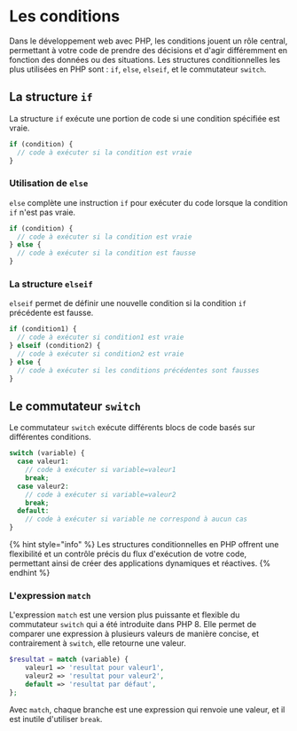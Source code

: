# Les conditions

Dans le développement web avec PHP, les conditions jouent un rôle central, permettant à votre code de prendre des décisions et d'agir différemment en fonction des données ou des situations. Les structures conditionnelles les plus utilisées en PHP sont : `if`, `else`, `elseif`, et le commutateur `switch`.

## La structure `if` <a href="#la-structure-if" id="la-structure-if"></a>

La structure `if` exécute une portion de code si une condition spécifiée est vraie.

```php
if (condition) {
  // code à exécuter si la condition est vraie
}
```

### Utilisation de `else` <a href="#utilisation-de-else" id="utilisation-de-else"></a>

`else` complète une instruction `if` pour exécuter du code lorsque la condition `if` n'est pas vraie.

```php
if (condition) {
  // code à exécuter si la condition est vraie
} else {
  // code à exécuter si la condition est fausse
}
```

### La structure `elseif` <a href="#la-structure-elseif" id="la-structure-elseif"></a>

`elseif` permet de définir une nouvelle condition si la condition `if` précédente est fausse.

```php
if (condition1) {
  // code à exécuter si condition1 est vraie
} elseif (condition2) {
  // code à exécuter si condition2 est vraie
} else {
  // code à exécuter si les conditions précédentes sont fausses
}
```

## Le commutateur `switch` <a href="#le-commutateur-switch" id="le-commutateur-switch"></a>

Le commutateur `switch` exécute différents blocs de code basés sur différentes conditions.

```php
switch (variable) {
  case valeur1:
    // code à exécuter si variable=valeur1
    break;
  case valeur2:
    // code à exécuter si variable=valeur2
    break;
  default:
    // code à exécuter si variable ne correspond à aucun cas
}
```

{% hint style="info" %}
Les structures conditionnelles en PHP offrent une flexibilité et un contrôle précis du flux d'exécution de votre code, permettant ainsi de créer des applications dynamiques et réactives.
{% endhint %}

### L'expression `match` <a href="#lexpression-match" id="lexpression-match"></a>

L'expression `match` est une version plus puissante et flexible du commutateur `switch` qui a été introduite dans PHP 8. Elle permet de comparer une expression à plusieurs valeurs de manière concise, et contrairement à `switch`, elle retourne une valeur.

```php
$resultat = match (variable) {
    valeur1 => 'resultat pour valeur1',
    valeur2 => 'resultat pour valeur2',
    default => 'resultat par défaut',
};
```

Avec `match`, chaque branche est une expression qui renvoie une valeur, et il est inutile d'utiliser `break`.
